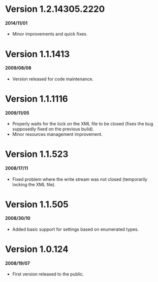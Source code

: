 # Version 1.2.14305.2220

#### 2014/11/01

 - Minor improvements and quick fixes.

# Version 1.1.1413

#### 2009/08/08

 - Version released for code maintenance.

# Version 1.1.1116

#### 2009/11/05

 - Properly waits for the lock on the XML file to be closed (fixes the bug supposedly fixed on the previous build).
 - Minor resources management improvement.

# Version 1.1.523

#### 2008/17/11

 - Fixed problem where the write stream was not closed (temporarily locking the XML file).

# Version 1.1.505

#### 2008/30/10

 - Added basic support for settings based on enumerated types.

# Version 1.0.124

#### 2008/19/07

 - First version released to the public.
